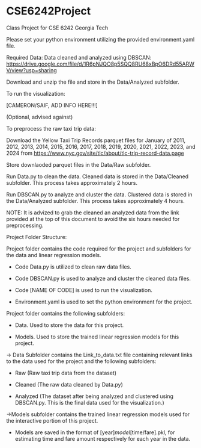 # CSE6242Project
Class Project for CSE 6242 Georgia Tech

Please set your python environment utilizing the provided environment.yaml file.

Required Data: Data cleaned and analyzed using DBSCAN: https://drive.google.com/file/d/1R6pNJQO8p5SQQ8RU68xBpO6DRd55ARWV/view?usp=sharing

Download and unzip the file and store in the Data/Analyzed subfolder.



To run the visualization:

[CAMERON/SAIF, ADD INFO HERE!!!]


(Optional, advised against)

To preprocess the raw taxi trip data:

Download the Yellow Taxi Trip Records parquet files for January of 2011, 2012, 2013, 2014, 2015, 2016, 2017, 2018, 2019, 2020, 2021, 2022, 2023, and 2024 from https://www.nyc.gov/site/tlc/about/tlc-trip-record-data.page

Store downlaoded parquet files in the Data/Raw subfolder.

Run Data.py to clean the data.  Cleaned data is stored in the Data/Cleaned subfolder.  This process takes approximately 2 hours.

Run DBSCAN.py to analyze and cluster the data.  Clustered data is stored in the Data/Analyzed subfolder.  This process takes approximately 4 hours.

NOTE: It is advized to grab the cleaned an analyzed data from the link provided at the top of this document to avoid the six hours needed for preprocessing.



Project Folder Structure:

Project folder contains the code required for the project and subfolders for the data and linear regression models.

 - Code Data.py is utilized to clean raw data files.
   
 - Code DBSCAN.py is used to analyze and cluster the cleaned data files.
   
 - Code [NAME OF CODE] is used to run the visualization.
   
 - Environment.yaml is used to set the python environment for the project.
   
Project folder contains the following subfolders:

 - Data.  Used to store the data for this project.
   
 - Models.  Used to store the trained linear regression models for this project.
   

  -> Data Subfolder contains the Link_to_data.txt file containing relevant links to the data used for the project and the following subfolders: 
  
   - Raw (Raw taxi trip data from the dataset)
   
   - Cleaned (The raw data cleaned by Data.py)
    
   - Analyzed (The dataset after being analyzed and clustered using DBSCAN.py.  This is the final data used for the visualization.)
    

  ->Models subfolder contains the trained linear regression models used for the interactive portion of this project.
  
   - Models are saved in the format of [year]_model_[time/fare].pkl, for estimating time and fare amount respectively for each year in the data.
